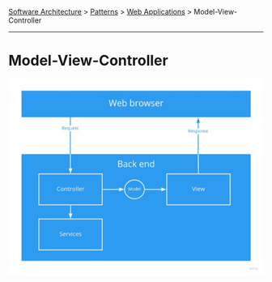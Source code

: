 [Software Architecture](../../..) > [Patterns](../..) > [Web Applications](..) > Model-View-Controller

---

# Model-View-Controller

![Model-view-controller](model-view-controller.jpg)
